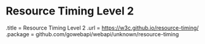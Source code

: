 # Resource Timing Level 2

.title = Resource Timing Level 2
.url = <https://w3c.github.io/resource-timing/>
.package = github.com/gowebapi/webapi/unknown/resource-timing

